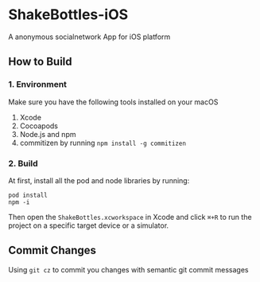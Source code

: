 # ShakeBottles-iOS
A anonymous socialnetwork App for iOS platform

## How to Build

### 1. Environment
Make sure you have the following tools installed on your macOS
1. Xcode
2. Cocoapods
3. Node.js and npm
4. commitizen by running `npm install -g commitizen`

### 2. Build
At first, install all the pod and node libraries by running:
```
pod install
npm -i
```

Then open the `ShakeBottles.xcworkspace` in Xcode and click `⌘+R` to run the project on a specific target device or a simulator.

## Commit Changes
Using `git cz` to commit you changes with semantic git commit messages
